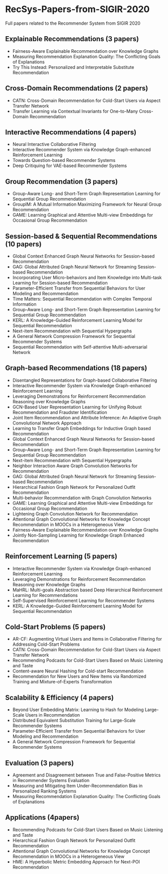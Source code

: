 # RecSys-Papers-from-SIGIR-2020
Full papers related to the Recommender System from SIGIR 2020

## Explainable Recommendations (3 papers)
-	Fairness-Aware Explainable Recommendation over Knowledge Graphs
-	Measuring Recommendation Explanation Quality: The Conflicting Goals of Explanations
-	Try This Instead: Personalized and Interpretable Substitute Recommendation

## Cross-Domain Recommendations (2 papers)
-	CATN: Cross-Domain Recommendation for Cold-Start Users via Aspect Transfer Network
-	Transfer Learning via Contextual Invariants for One-to-Many Cross-Domain Recommendation

## Interactive Recommendations (4 papers)
-	Neural Interactive Collaborative Filtering
-	Interactive Recommender System via Knowledge Graph-enhanced Reinforcement Learning
-	Towards Question-based Recommender Systems
-	Deep Critiquing for VAE-based Recommender Systems

## Group Recommendation (3 papers)
-	Group-Aware Long- and Short-Term Graph Representation Learning for Sequential Group Recommendation
- GroupIM: A Mutual Information Maximizing Framework for Neural Group Recommendation
- GAME: Learning Graphical and Attentive Multi-view Embeddings for Occasional Group Recommendation

## Session-based & Sequential Recommendations (10 papers)
-	Global Context Enhanced Graph Neural Networks for Session-based Recommendation
-	GAG: Global Attributed Graph Neural Network for Streaming Session-based Recommendation
-	Incorporating User Micro-behaviors and Item Knowledge into Multi-task Learning for Session-based Recommendation
-	Parameter-Efficient Transfer from Sequential Behaviors for User Modeling and Recommendation
-	Time Matters: Sequential Recommendation with Complex Temporal Information
-	Group-Aware Long- and Short-Term Graph Representation Learning for Sequential Group Recommendation
-	KERL: A Knowledge-Guided Reinforcement Learning Model for Sequential Recommendation
-	Next-item Recommendation with Sequential Hypergraphs
-	A General Network Compression Framework for Sequential Recommender Systems
-	Sequential Recommendation with Self-attentive Multi-adversarial Network

## Graph-based Recommendations (18 papers)
-	Disentangled Representations for Graph-based Collaborative Filtering
-	Interactive Recommender System via Knowledge Graph-enhanced Reinforcement Learning
-	Leveraging Demonstrations for Reinforcement Recommendation Reasoning over Knowledge Graphs
-	GCN-Based User Representation Learning for Unifying Robust Recommendation and Fraudster Identification
-	Joint Item Recommendation and Attribute Inference: An Adaptive Graph Convolutional Network Approach
-	Learning to Transfer Graph Embeddings for Inductive Graph based Recommendation
-	Global Context Enhanced Graph Neural Networks for Session-based Recommendation
-	Group-Aware Long- and Short-Term Graph Representation Learning for Sequential Group Recommendation
-	Next-item Recommendation with Sequential Hypergraphs
-	Neighbor Interaction Aware Graph Convolution Networks for Recommendation
-	GAG: Global Attributed Graph Neural Network for Streaming Session-based Recommendation
-	Hierarchical Fashion Graph Network for Personalized Outfit Recommendation
-	Multi-behavior Recommendation with Graph Convolution Networks
-	GAME: Learning Graphical and Attentive Multi-view Embeddings for Occasional Group Recommendation
-	Lightening Graph Convolution Network for Recommendation
-	Attentional Graph Convolutional Networks for Knowledge Concept Recommendation in MOOCs in a Heterogeneous View
-	Fairness-Aware Explainable Recommendation over Knowledge Graphs
-	Jointly Non-Sampling Learning for Knowledge Graph Enhanced Recommendation

## Reinforcement Learning (5 papers)
-	Interactive Recommender System via Knowledge Graph-enhanced Reinforcement Learning
-	Leveraging Demonstrations for Reinforcement Recommendation Reasoning over Knowledge Graphs
-	MaHRL: Multi-goals Abstraction based Deep Hierarchical Reinforcement Learning for Recommendations
-	Self-Supervised Reinforcement Learning for Recommender Systems
-	KERL: A Knowledge-Guided Reinforcement Learning Model for Sequential Recommendation

## Cold-Start Problems (5 papers)
-	AR-CF: Augmenting Virtual Users and Items in Collaborative Filtering for Addressing Cold-Start Problems
-	CATN: Cross-Domain Recommendation for Cold-Start Users via Aspect Transfer Network
-	Recommending Podcasts for Cold-Start Users Based on Music Listening and Taste
-	Content-aware Neural Hashing for Cold-start Recommendation
-	Recommendation for New Users and New Items via Randomized Training and Mixture-of-Experts Transformation

## Scalability & Efficiency (4 papers)
-	Beyond User Embedding Matrix: Learning to Hash for Modeling Large-Scale Users in Recommendation
-	Distributed Equivalent Substitution Training for Large-Scale Recommender Systems
-	Parameter-Efficient Transfer from Sequential Behaviors for User Modeling and Recommendation
-	A General Network Compression Framework for Sequential Recommender Systems

## Evaluation (3 papers)
-	Agreement and Disagreement between True and False-Positive Metrics in Recommender Systems Evaluation
-	Measuring and Mitigating Item Under-Recommendation Bias in Personalized Ranking Systems
-	Measuring Recommendation Explanation Quality: The Conflicting Goals of Explanations

## Applications (4papers)
-	Recommending Podcasts for Cold-Start Users Based on Music Listening and Taste
-	Hierarchical Fashion Graph Network for Personalized Outfit Recommendation
-	Attentional Graph Convolutional Networks for Knowledge Concept Recommendation in MOOCs in a Heterogeneous View
-	HME: A Hyperbolic Metric Embedding Approach for Next-POI Recommendation

